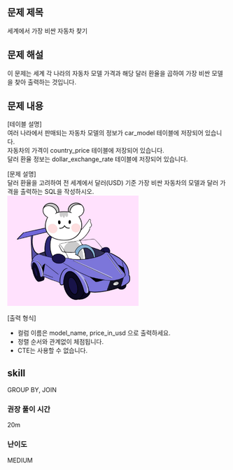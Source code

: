 ## 문제 제목
세계에서 가장 비싼 자동차 찾기

## 문제 해설
이 문제는 세계 각 나라의 자동차 모델 가격과 해당 달러 환율을 곱하여 가장 비싼 모델을 찾아 출력하는 것입니다.

## 문제 내용
[테이블 설명]  
여러 나라에서 판매되는 자동차 모델의 정보가 car_model 테이블에 저장되어 있습니다.   
자동차의 가격이 country_price 테이블에 저장되어 있습니다.   
달러 환율 정보는 dollar_exchange_rate 테이블에 저장되어 있습니다.   

[문제 설명]  
달러 환율을 고려하여 전 세계에서 달러(USD) 기준 가장 비싼 자동차의 모델과 달러 가격을 출력하는 SQL을 작성하시오.  
<img src="/images/softeer.jpg" width="300">

[출력 형식]
- 컬럼 이름은 model_name, price_in_usd 으로 출력하세요.
- 정렬 순서와 관계없이 체점됩니다.
- CTE는 사용할 수 없습니다.

## skill
GROUP BY, JOIN

### 권장 풀이 시간
20m

### 난이도
MEDIUM
